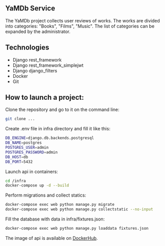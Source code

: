 ## YaMDb Service

The YaMDb project collects user reviews of works. 
The works are divided into categories: "Books", "Films", "Music". 
The list of categories can be expanded by the administrator.


## Technologies

- Django rest_framework
- Django rest_framework_simplejwt
- Django django_filters
- Docker
- Git

## How to launch a project:

Clone the repository and go to it on the command line:
```sh
git clone ...
```


Create .env file in infra directory and fill it like this:

```sh
DB_ENGINE=django.db.backends.postgresql
DB_NAME=postgres
POSTGRES_USER=admin
POSTGRES_PASSWORD=admin
DB_HOST=db
DB_PORT=5432
```

Launch api in containers:

```sh
cd /infra
docker-compose up -d --build
```

Perform migrations and collect statics:

```sh
docker-compose exec web python manage.py migrate
docker-compose exec web python manage.py collectstatic --no-input 
```

Fill the database with data in infra/fixtures.json:

```sh
docker-compose exec web python manage.py loaddata fixtures.json 
```
The image of api is available on [DockerHub](https://hub.docker.com/repository/docker/peterzzz98/api-yamdb).
